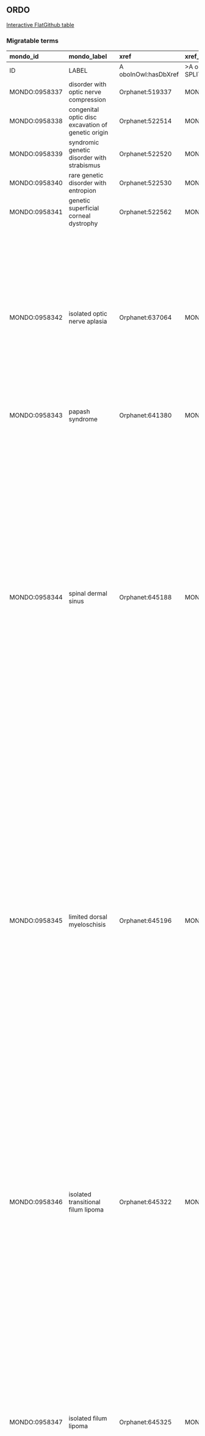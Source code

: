 ## ORDO
[Interactive FlatGithub table](https://flatgithub.com/monarch-initiative/mondo-ingest?filename=src/ontology/slurp/ordo.tsv)

### Migratable terms
| mondo_id      | mondo_label                                         | xref                 | xref_source                | original_label                                      | definition                                                                                                                                                                                                                                                                                                                                                                                                                                                                                                                                                                                                                                                                      | parents                                                 |
|:--------------|:----------------------------------------------------|:---------------------|:---------------------------|:----------------------------------------------------|:--------------------------------------------------------------------------------------------------------------------------------------------------------------------------------------------------------------------------------------------------------------------------------------------------------------------------------------------------------------------------------------------------------------------------------------------------------------------------------------------------------------------------------------------------------------------------------------------------------------------------------------------------------------------------------|:--------------------------------------------------------|
| ID            | LABEL                                               | A oboInOwl:hasDbXref | >A oboInOwl:source SPLIT=| |                                                     | A IAO:0000115                                                                                                                                                                                                                                                                                                                                                                                                                                                                                                                                                                                                                                                                   | SC %                                                    |
| MONDO:0958337 | disorder with optic nerve compression               | Orphanet:519337      | MONDO:equivalentTo         | Disorder with optic nerve compression               |                                                                                                                                                                                                                                                                                                                                                                                                                                                                                                                                                                                                                                                                                 | MONDO:8000033                                           |
| MONDO:0958338 | congenital optic disc excavation of genetic origin  | Orphanet:522514      | MONDO:equivalentTo         | Congenital optic disc excavation of genetic origin  |                                                                                                                                                                                                                                                                                                                                                                                                                                                                                                                                                                                                                                                                                 | MONDO:8000033|MONDO:0026186                             |
| MONDO:0958339 | syndromic genetic disorder with strabismus          | Orphanet:522520      | MONDO:equivalentTo         | Syndromic genetic disorder with strabismus          |                                                                                                                                                                                                                                                                                                                                                                                                                                                                                                                                                                                                                                                                                 | MONDO:8000033                                           |
| MONDO:0958340 | rare genetic disorder with entropion                | Orphanet:522530      | MONDO:equivalentTo         | Rare genetic disorder with entropion                |                                                                                                                                                                                                                                                                                                                                                                                                                                                                                                                                                                                                                                                                                 | MONDO:8000033                                           |
| MONDO:0958341 | genetic superficial corneal dystrophy               | Orphanet:522562      | MONDO:equivalentTo         | Genetic superficial corneal dystrophy               |                                                                                                                                                                                                                                                                                                                                                                                                                                                                                                                                                                                                                                                                                 | MONDO:8000033                                           |
| MONDO:0958342 | isolated optic nerve aplasia                        | Orphanet:637064      | MONDO:equivalentTo         | Isolated optic nerve aplasia                        | A rare developmental defect during embryogenesis characterized by congenital absence of the optic nerve head, optic nerve fibers, retinal ganglion cells, and retinal blood vessels in a malformed eye. It often occurs unilaterally with otherwise normal brain development. In bilateral cases it is accompanied by other central nervous system malformations.                                                                                                                                                                                                                                                                                                               | MONDO:0026186|MONDO:0020145|MONDO:8000034|MONDO:8000030 |
| MONDO:0958343 | papash syndrome                                     | Orphanet:641380      | MONDO:equivalentTo         | PAPASH syndrome                                     |                                                                                                                                                                                                                                                                                                                                                                                                                                                                                                                                                                                                                                                                                 | MONDO:0000001|MONDO:8000034                             |
| MONDO:0958344 | spinal dermal sinus                                 | Orphanet:645188      | MONDO:equivalentTo         | Spinal dermal sinus                                 | A rare closed dysraphism with stalk characterized by a dorsal midline dermal sinus tract lined by keratinizing stratified squamous epithelium extending to the the intrathecal space. Other components such as hair follicles and shafts, mesenchymal derivatives (blood vessels and fibrous tissue) and occasionally nerve fibers can be observed. Inflamed granulation tissue containing mixed neutrophils, plasma cells, lymphocytes, and histiocytes is consistently found in the tract. It can also be associated with an intradural dermoid cyst. This malformation is at risk to cause intrathecal infections (meningitis, empyema) that justify a prophylactic surgery. | MONDO:0958259|MONDO:8000034|MONDO:8000030               |
| MONDO:0958345 | limited dorsal myeloschisis                         | Orphanet:645196      | MONDO:equivalentTo         | Limited dorsal myeloschisis                         | A rare dysraphic abnormality characterized by a persistent connection between the neural tissue and overlying skin. The stalk-like connection consists of a fibroneural tract (mainly composed of fibrous attenuated mesenchymal tissue and neural elements without an epithelial lining) connecting the skin lesion to the underlying dorsal surface of the spinal cord. Fibroneural stalk varies in thickness and complexity and they pass through the deep fascia, a bifid lamina/ the interspinous ligament, and the dura. It can be associated with filum anomaly. Chiari II malformation is not present.                                                                  | MONDO:0958259|MONDO:8000033                             |
| MONDO:0958346 | isolated transitional filum lipoma                  | Orphanet:645322      | MONDO:equivalentTo         | Isolated transitional filum lipoma                  | A rare dysraphic abnormality characterized by the infiltration of fatty tissue localized in the filum terminale, with abnormal conus shape. The spinal cord is typically attenuated and the limit between its end and the fatty filum is hard to distinguish. There are no additional spinal cord malformation, but it can be associated with vertebral abnormalities, anorectal malformation or other syndromic condition. It is named transitional for its intermediate image between an isolated filum lipoma and a terminal conus region lipoma.                                                                                                                            | MONDO:8000034|MONDO:8000030                             |
| MONDO:0958347 | isolated filum lipoma                               | Orphanet:645325      | MONDO:equivalentTo         | Isolated filum lipoma                               | A rare dysraphic abnormality characterized by the infiltration of fatty tissue localized in the filum terminale, thickens and loses its flexibility, with normal conus shape, regardless of conus level. There is no other spinal cord malformation associated, but it can be associated with extraspinal malformation (ex: anorectal malformation) or syndromic situation.                                                                                                                                                                                                                                                                                                     | MONDO:8000034|MONDO:8000030                             |
| MONDO:0958348 | retained medullary cord                             | Orphanet:645334      | MONDO:equivalentTo         | Retained medullary cord                             | A rare closed dysraphism with terminal stalk characterized by persistant rudimentary spinal cord below conus. It contains non-functional neural tissue and is typically isolated. The diagnostic is suggested by attenuated conus without fat, further confirmed by pathological analysis (glioneuronal core with ependyma-lined lumen, nerve roots, and dorsal root ganglia). Differential diagnostic with intraoperative neurophysiological monitoring is mandatory as neuroimaging fails to distinguish it from functional conus.                                                                                                                                            | MONDO:0958259|MONDO:8000034|MONDO:8000030               |
| MONDO:0958349 | dorsal spinal cord lipoma                           | Orphanet:645362      | MONDO:equivalentTo         | Dorsal spinal cord lipoma                           | A rare lipomatous, dysraphic malformation characterized by attachment to the dorsal surface of the spinal cord but not extending to the conus. It can be associated with others features such as a stalk and vertebral bone abnormalities.                                                                                                                                                                                                                                                                                                                                                                                                                                      | MONDO:0958260|MONDO:8000034|MONDO:8000030               |
| MONDO:0958350 | conus spinal cord lipoma                            | Orphanet:645367      | MONDO:equivalentTo         | Conus spinal cord lipoma                            | A rare lipomatous, dysraphic malformation characterized by lipoma located wholly or partially at the conus.                                                                                                                                                                                                                                                                                                                                                                                                                                                                                                                                                                     | MONDO:0958260|MONDO:8000033                             |
| MONDO:0958351 | hemi-myeloschisis                                   | Orphanet:645393      | MONDO:equivalentTo         | Hemi-myeloschisis                                   | A very rare form of composite dysraphism characterized by the presence of a split cord malformation and a myeloschisis on one of the two hemicords. Hemicords can be in a single dural sac or in two separated dural sacs. Other spinal cord malformations can be associated. Due to the comparable prognosis it is considered as a subtype of myeloschisis.                                                                                                                                                                                                                                                                                                                    | MONDO:0958076|MONDO:8000031                             |
| MONDO:0958352 | true myeloschisis                                   | Orphanet:645401      | MONDO:equivalentTo         | True myeloschisis                                   | A rare open neural tube defect characterized by no other malformation than myeloschisis (spina bifida with a neural placode exposed at or below the skin plane and Chiari II malformation).                                                                                                                                                                                                                                                                                                                                                                                                                                                                                     | MONDO:0958076|MONDO:8000031                             |
| MONDO:0958353 | intermediate collagen vi-related muscular dystrophy | Orphanet:646113      | MONDO:equivalentTo         | Intermediate collagen VI-related muscular dystrophy |                                                                                                                                                                                                                                                                                                                                                                                                                                                                                                                                                                                                                                                                                 | MONDO:8000034|MONDO:0958077|MONDO:0000001               |
| MONDO:0958354 | genetic central precocious puberty in female        | Orphanet:650077      | MONDO:equivalentTo         | Genetic central precocious puberty in female        |                                                                                                                                                                                                                                                                                                                                                                                                                                                                                                                                                                                                                                                                                 | MONDO:8000034|MONDO:0000001                             |
| MONDO:0958355 | secondary central precocious puberty in female      | Orphanet:650082      | MONDO:equivalentTo         | Secondary central precocious puberty in female      |                                                                                                                                                                                                                                                                                                                                                                                                                                                                                                                                                                                                                                                                                 | MONDO:0000001|MONDO:8000034                             |
| MONDO:0958356 | primary central precocious puberty in male          | Orphanet:650087      | MONDO:equivalentTo         | Primary central precocious puberty in male          |                                                                                                                                                                                                                                                                                                                                                                                                                                                                                                                                                                                                                                                                                 | MONDO:8000034|MONDO:0000001|MONDO:0958270               |
| MONDO:0958357 | secondary central precocious puberty in male        | Orphanet:650092      | MONDO:equivalentTo         | Secondary central precocious puberty in male        |                                                                                                                                                                                                                                                                                                                                                                                                                                                                                                                                                                                                                                                                                 | MONDO:0958270|MONDO:8000034|MONDO:0000001               |
| MONDO:0968955 | hypocalcified amelogenesis imperfecta               | Orphanet:100032      | MONDO:equivalentTo         | Hypocalcified amelogenesis imperfecta               |                                                                                                                                                                                                                                                                                                                                                                                                                                                                                                                                                                                                                                                                                 | MONDO:8000031|MONDO:0019507                             |
| MONDO:0968956 | acrodermatitis continua of hallopeau                | Orphanet:163931      | MONDO:equivalentTo         | Acrodermatitis continua of Hallopeau                | A rare, genetic, chronic, recurrent, slowly progressive, epidermal disease characterized by small, sterile, pustular eruptions, involving the nails and surrounding skin of the fingers and/or toes, which coalesce and burst, leaving erythematous, atrophic skin where new pustules develop. Onychodystrophy is frequently associated and anonychia and osteolysis are reported in severe cases. Local expansion (to involve the hands, forearms and/or feet) and involvement of mucosal surfaces (e.g. conjunctiva, tongue, urethra) may be observed.                                                                                                                        | MONDO:8000034|MONDO:0000001|MONDO:0019275|MONDO:0019274 |
| MONDO:0968957 | rare lymphatic malformation                         | Orphanet:2415        | MONDO:equivalentTo         | Rare lymphatic malformation                         |                                                                                                                                                                                                                                                                                                                                                                                                                                                                                                                                                                                                                                                                                 | MONDO:0016233|MONDO:8000033                             |
| MONDO:0968958 | generalized pustular psoriasis                      | Orphanet:247353      | MONDO:equivalentTo         | Generalized pustular psoriasis                      | Generalized pustular psoriasis is a severe inflammatory skin disease that can be life-threatening and that is characterized by recurrent episodes of high fever, fatigue, episodic erythematous cutaneous eruptions with sterile cutaneous pustules formation on various parts of the body, and neutrophil leukocytosis.                                                                                                                                                                                                                                                                                                                                                        | MONDO:0019274|MONDO:0000001|MONDO:0019275|MONDO:8000034 |
| MONDO:0968959 | isolated arhinencephaly                             | Orphanet:268936      | MONDO:equivalentTo         | Isolated arhinencephaly                             | Isolated arhinencephaly is a rare non-syndromic central nervous system malformation defined by the agenesis of the olfactory bulbs and tracts and characterized by complete congenital anosmia.                                                                                                                                                                                                                                                                                                                                                                                                                                                                                 | MONDO:0016054|MONDO:8000034|MONDO:8000030               |